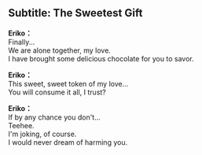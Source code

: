 # 

  
## Subtitle: The Sweetest Gift
  
**Eriko：**  
Finally...  
 We are alone together, my love.  
I have brought some delicious chocolate for you to savor.  
  
**Eriko：**  
This sweet, sweet token of my love...  
You will consume it all, I trust?  
  
**Eriko：**  
If by any chance you don't...  
 Teehee.  
I'm joking, of course.  
I would never dream of harming you.  
